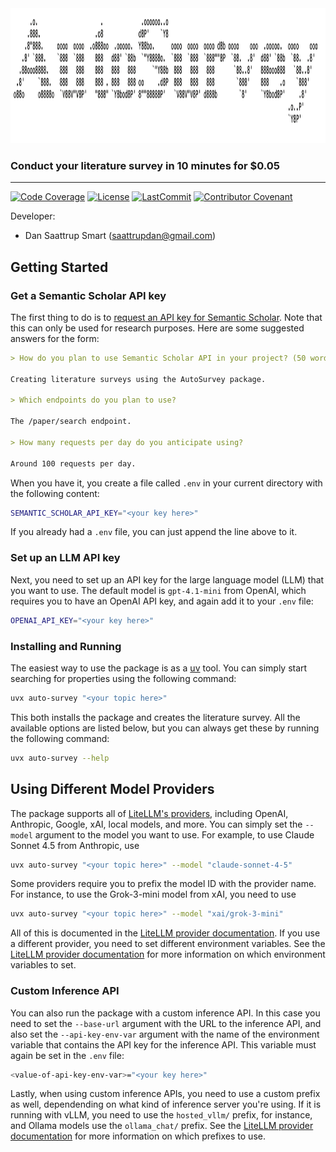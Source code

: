 <!-- This disables the requirement that the first line is a top-level heading -->
<!-- markdownlint-configure-file { "MD041": false } -->

<div align='center'>
<img
    src="https://raw.githubusercontent.com/saattrupdan/auto-survey/refs/heads/main/gfx/auto-survey-logo.png"
    height="216"
    width="1154"
>
</div>

### Conduct your literature survey in 10 minutes for $0.05

______________________________________________________________________
[![Code Coverage](https://img.shields.io/badge/Coverage-0%25-red.svg)](https://github.com/saattrupdan/auto-survey/tree/main/tests)
[![License](https://img.shields.io/github/license/saattrupdan/auto-survey)](https://github.com/saattrupdan/auto-survey/blob/main/LICENSE)
[![LastCommit](https://img.shields.io/github/last-commit/saattrupdan/auto-survey)](https://github.com/saattrupdan/auto-survey/commits/main)
[![Contributor Covenant](https://img.shields.io/badge/Contributor%20Covenant-2.0-4baaaa.svg)](https://github.com/saattrupdan/auto-survey/blob/main/CODE_OF_CONDUCT.md)

Developer:

- Dan Saattrup Smart (<saattrupdan@gmail.com>)

## Getting Started

### Get a Semantic Scholar API key

The first thing to do is to [request an API key for Semantic
Scholar](https://www.semanticscholar.org/product/api#api-key-form). Note that this can
only be used for research purposes. Here are some suggested answers for the form:

```markdown
> How do you plan to use Semantic Scholar API in your project? (50 words or more)*

Creating literature surveys using the AutoSurvey package.

> Which endpoints do you plan to use?

The /paper/search endpoint.

> How many requests per day do you anticipate using?

Around 100 requests per day.
```

When you have it, you create a file called `.env` in your current directory with the
following content:

```bash
SEMANTIC_SCHOLAR_API_KEY="<your key here>"
```

If you already had a `.env` file, you can just append the line above to it.

### Set up an LLM API key

Next, you need to set up an API key for the large language model (LLM) that you want to
use. The default model is `gpt-4.1-mini` from OpenAI, which requires you to have an OpenAI
API key, and again add it to your `.env` file:

```bash
OPENAI_API_KEY="<your key here>"
```

### Installing and Running

The easiest way to use the package is as a
[uv](https://docs.astral.sh/uv/getting-started/installation/) tool. You can simply start
searching for properties using the following command:

```bash
uvx auto-survey "<your topic here>"
```

This both installs the package and creates the literature survey. All the available
options are listed below, but you can always get these by running the following command:

```bash
uvx auto-survey --help
```

## Using Different Model Providers

The package supports all of [LiteLLM's
providers](https://docs.litellm.ai/docs/providers/), including OpenAI, Anthropic,
Google, xAI, local models, and more. You can simply set the `--model` argument to the
model you want to use. For example, to use Claude Sonnet 4.5 from Anthropic, use

```bash
uvx auto-survey "<your topic here>" --model "claude-sonnet-4-5"
```

Some providers require you to prefix the model ID with the provider name. For instance,
to use the Grok-3-mini model from xAI, you need to use

```bash
uvx auto-survey "<your topic here>" --model "xai/grok-3-mini"
```

All of this is documented in the [LiteLLM provider
documentation](https://docs.litellm.ai/docs/providers). If you use a different provider,
you need to set different environment variables. See the [LiteLLM provider
documentation](https://docs.litellm.ai/docs/providers) for more information on which
environment variables to set.

### Custom Inference API

You can also run the package with a custom inference API. In this case you need to set
the `--base-url` argument with the URL to the inference API, and also set the
`--api-key-env-var` argument with the name of the environment variable that contains the
API key for the inference API. This variable must again be set in the `.env` file:

```bash
<value-of-api-key-env-var>="<your key here>"
```

Lastly, when using custom inference APIs, you need to use a custom prefix as well,
dependending on what kind of inference server you're using. If it is running with vLLM,
you need to use the `hosted_vllm/` prefix, for instance, and Ollama models use the
`ollama_chat/` prefix. See the [LiteLLM provider
documentation](https://docs.litellm.ai/docs/providers) for more information on which
prefixes to use.
